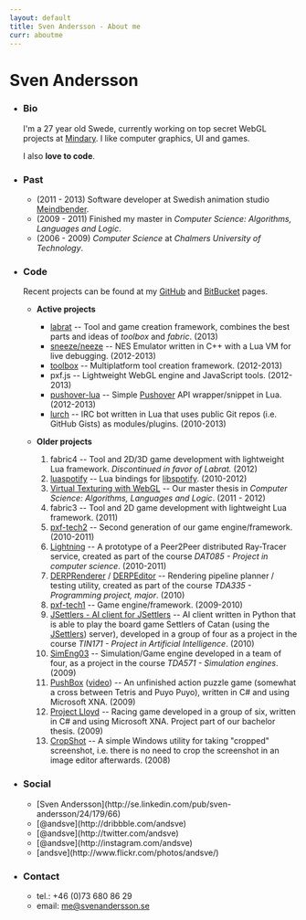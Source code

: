 ```yaml
---
layout: default
title: Sven Andersson - About me
curr: aboutme
---
```

Sven Andersson
==============
* ### Bio ###

	I'm a 27 year old Swede, currently working on top secret WebGL projects at [Mindary](http://www.mindary.se/). I like computer graphics, UI and games.

	I also **love to code**. 

* ### Past ###
	
	*  (2011 - 2013) Software developer at Swedish animation studio [Meindbender](http://meindbender.com/).
	*  (2009 - 2011) Finished my master in _Computer Science: Algorithms, Languages and Logic_.
	*  (2006 - 2009) _Computer Science_ at _Chalmers University of Technology_.

* ### Code ###

	Recent projects can be found at my [GitHub](https://github.com/sweetfish) and [BitBucket](https://bitbucket.org/andsve) pages.

	* **Active projects**

		* [labrat](https://bitbucket.org/andsve/labrat/) -- Tool and game creation framework, combines the best parts and ideas of *toolbox* and *fabric*. (2013)
		* [sneeze/neeze](https://bitbucket.org/andsve/sneeze/) -- NES Emulator written in C++ with a Lua VM for live debugging. (2012-2013)
		* [toolbox](https://bitbucket.org/andsve/toolbox/) -- Multiplatform tool creation framework. (2012-2013)
		* pxf.js -- Lightweight WebGL engine and JavaScript tools. (2012-2013)
		* [pushover-lua](https://github.com/sweetfish/pushover-lua) -- Simple [Pushover](https://pushover.net) API wrapper/snippet in Lua. (2012-2013)
		* [lurch](http://github.com/sweetfish/lurch) -- IRC bot written in Lua that uses public Git repos (i.e. GitHub Gists) as modules/plugins. (2010-2013)
		

	* **Older projects**

		1.  fabric4 -- Tool and 2D/3D game development with lightweight Lua framework. *Discontinued in favor of Labrat.* (2012)
		1.  [luaspotify](https://github.com/sweetfish/luaspotify/) -- Lua bindings for [libspotify](https://developer.spotify.com/technologies/libspotify/). (2010-2012)
		1.  [Virtual Texturing with WebGL](http://publications.lib.chalmers.se/publication/155126) -- Our master thesis in _Computer Science: Algorithms, Languages and Logic_. (2011 - 2012)
		1.  fabric3 -- Tool and 2D game development with lightweight Lua framework. (2011)
		1.  [pxf-tech2](http://github.com/pxf/pxf-tech2) -- Second generation of our game engine/framework. (2010-2011)
		1.  [Lightning](http://github.com/pxf/pxf-tech2/tree/master/Projects/Lightning) -- A prototype of a Peer2Peer distributed Ray-Tracer service, created as part of the course _DAT085 - Project in computer science_. (2010-2011)
		1.  [DERPRenderer](http://github.com/pxf/pxf-tech2/tree/master/Projects/DERPRenderer) / [DERPEditor](http://github.com/pxf/pxf-tech2/tree/master/Projects/DERPEditor) -- Rendering pipeline planner / testing utility, created as part of the course _TDA335 - Programming project, major_. (2010)
		1.  [pxf-tech1](http://github.com/pxf/pxf) -- Game engine/framework. (2009-2010)
		1.  [JSettlers - AI client for JSettlers](http://sweetfish.github.com/TIN171/) -- AI client written in Python that is able to play the board game Settlers of Catan (using the [JSettlers](http://nand.net/jsettlers/devel/)) server), developed in a group of four as a project in the course _TIN171 - Project in Artificial Intelligence_. (2010)
		1.  [SimEng03](http://code.google.com/p/simeng03/) -- Simulation/Game engine developed in a team of four, as a project in the course _TDA571 - Simulation engines_. (2009)
		1.  [PushBox](http://md5.se/cg/pb/PushBoxWindows_noinstall.zip) ([video](http://md5.se/cg/pb/pushbox_02.ogv)) -- An unfinished action puzzle game (somewhat a cross between Tetris and Puyo Puyo), written in C# and using Microsoft XNA. (2009)
		1.  [Project Lloyd](http://lloyd.codeplex.com/) -- Racing game developed in a group of six, written in C# and using Microsoft XNA. Project part of our bachelor thesis. (2009)
		1.  [CropShot](http://content.svenandersson.se/cropshot/) -- A simple Windows utility for taking "cropped" screenshot, i.e. there is no need to crop the screenshot in an image editor afterwards. (2008)

* ### Social ###
	
	<ul>
	<li><i class="icon-linkedin-sign"></i> [Sven Andersson](http://se.linkedin.com/pub/sven-andersson/24/179/66)</li>
	<li><i class="icon-dribble"></i> [@andsve](http://dribbble.com/andsve)</li>
	<li><i class="icon-twitter"></i> [@andsve](http://twitter.com/andsve)</li>
	<li><i class="icon-instagram"></i> [@andsve](http://instagram.com/andsve)</li>
	<li><i class="icon-flickr"></i> [andsve](http://www.flickr.com/photos/andsve/)</li>
	</ul>

* ### Contact ###
	
	* tel.: +46 (0)73 680 86 29
	* email: me@svenandersson.se
